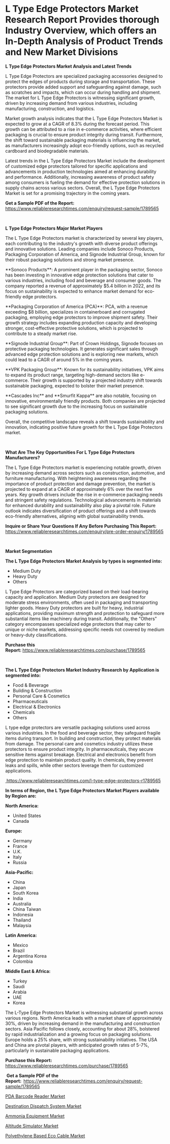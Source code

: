 <p><h1>L Type Edge Protectors Market Research Report Provides thorough Industry Overview, which offers an In-Depth Analysis of Product Trends and New Market Divisions</h1></p><p><strong>L Type Edge Protectors Market Analysis and Latest Trends</strong></p>
<p><p>L Type Edge Protectors are specialized packaging accessories designed to protect the edges of products during storage and transportation. These protectors provide added support and safeguarding against damage, such as scratches and impacts, which can occur during handling and shipment. The market for L Type Edge Protectors is witnessing significant growth, driven by increasing demand from various industries, including manufacturing, construction, and logistics.</p><p>Market growth analysis indicates that the L Type Edge Protectors Market is expected to grow at a CAGR of 8.3% during the forecast period. This growth can be attributed to a rise in e-commerce activities, where efficient packaging is crucial to ensure product integrity during transit. Furthermore, the shift toward sustainable packaging materials is influencing the market, as manufacturers increasingly adopt eco-friendly options, such as recycled cardboard and biodegradable materials.</p><p>Latest trends in the L Type Edge Protectors Market include the development of customized edge protectors tailored for specific applications and advancements in production technologies aimed at enhancing durability and performance. Additionally, increasing awareness of product safety among consumers is fueling the demand for effective protection solutions in supply chains across various sectors. Overall, the L Type Edge Protectors Market is set for a promising trajectory in the coming years.</p></p>
<p><strong>Get a Sample PDF of the Report:&nbsp;</strong> <a href="https://www.reliableresearchtimes.com/enquiry/request-sample/1789565?utm_campaign=3070&utm_medium=2&utm_source=Github&utm_content=ia&utm_term=25032025&utm_id=l-type-edge-protectors">https://www.reliableresearchtimes.com/enquiry/request-sample/1789565</a></p>
<p>&nbsp;</p>
<p><strong>L Type Edge Protectors Major Market Players</strong></p>
<p><p>The L Type Edge Protectors market is characterized by several key players, each contributing to the industry's growth with diverse product offerings and innovative solutions. Leading companies include Sonoco Products, Packaging Corporation of America, and Signode Industrial Group, known for their robust packaging solutions and strong market presence.</p><p>**Sonoco Products**: A prominent player in the packaging sector, Sonoco has been investing in innovative edge protection solutions that cater to various industries, including food and beverage and consumer goods. The company reported a revenue of approximately $5.4 billion in 2022, and its focus on sustainability is expected to enhance market demand for eco-friendly edge protectors.</p><p>**Packaging Corporation of America (PCA)**: PCA, with a revenue exceeding $8 billion, specializes in containerboard and corrugated packaging, employing edge protectors to improve shipment safety. Their growth strategy includes expanding production capacity and developing stronger, cost-effective protective solutions, which is projected to contribute to a steady market rise.</p><p>**Signode Industrial Group**: Part of Crown Holdings, Signode focuses on protective packaging technologies. It generates significant sales through advanced edge protection solutions and is exploring new markets, which could lead to a CAGR of around 5% in the coming years.</p><p>**VPK Packaging Group**: Known for its sustainability initiatives, VPK aims to expand its product range, targeting high-demand sectors like e-commerce. Their growth is supported by a projected industry shift towards sustainable packaging, expected to bolster their market presence.</p><p>**Cascades Inc** and **Smurfit Kappa** are also notable, focusing on innovative, environmentally friendly products. Both companies are projected to see significant growth due to the increasing focus on sustainable packaging solutions.</p><p>Overall, the competitive landscape reveals a shift towards sustainability and innovation, indicating positive future growth for the L Type Edge Protectors market.</p></p>
<p>&nbsp;</p>
<p><strong>What Are The Key Opportunities For L Type Edge Protectors Manufacturers?</strong></p>
<p><p>The L Type Edge Protectors market is experiencing notable growth, driven by increasing demand across sectors such as construction, automotive, and furniture manufacturing. With heightening awareness regarding the importance of product protection and damage prevention, the market is projected to expand at a CAGR of approximately 6% over the next five years. Key growth drivers include the rise in e-commerce packaging needs and stringent safety regulations. Technological advancements in materials for enhanced durability and sustainability also play a pivotal role. Future outlook indicates diversification of product offerings and a shift towards eco-friendly alternatives, aligning with global sustainability trends.</p></p>
<p><strong>Inquire or Share Your Questions If Any Before Purchasing This Report:</strong> <a href="https://www.reliableresearchtimes.com/enquiry/pre-order-enquiry/1789565?utm_campaign=3070&utm_medium=2&utm_source=Github&utm_content=ia&utm_term=25032025&utm_id=l-type-edge-protectors">https://www.reliableresearchtimes.com/enquiry/pre-order-enquiry/1789565</a></p>
<p>&nbsp;</p>
<p><strong>Market Segmentation</strong></p>
<p><strong>The L Type Edge Protectors Market Analysis by types is segmented into:</strong></p>
<p><ul><li>Medium Duty</li><li>Heavy Duty</li><li>Others</li></ul></p>
<p><p>L Type Edge Protectors are categorized based on their load-bearing capacity and application. Medium Duty protectors are designed for moderate stress environments, often used in packaging and transporting lighter goods. Heavy Duty protectors are built for heavy, industrial applications, providing maximum strength and protection to safeguard more substantial items like machinery during transit. Additionally, the "Others" category encompasses specialized edge protectors that may cater to unique or niche markets, addressing specific needs not covered by medium or heavy-duty classifications.</p></p>
<p><strong>Purchase this Report:&nbsp;</strong><a href="https://www.reliableresearchtimes.com/purchase/1789565?utm_campaign=3070&utm_medium=2&utm_source=Github&utm_content=ia&utm_term=25032025&utm_id=l-type-edge-protectors">https://www.reliableresearchtimes.com/purchase/1789565</a></p>
<p>&nbsp;</p>
<p><strong>The L Type Edge Protectors Market Industry Research by Application is segmented into:</strong></p>
<p><ul><li>Food & Beverage</li><li>Building & Construction</li><li>Personal Care & Cosmetics</li><li>Pharmaceuticals</li><li>Electrical & Electronics</li><li>Chemicals</li><li>Others</li></ul></p>
<p><p>L type edge protectors are versatile packaging solutions used across various industries. In the food and beverage sector, they safeguard fragile items during transport. In building and construction, they protect materials from damage. The personal care and cosmetics industry utilizes these protectors to ensure product integrity. In pharmaceuticals, they secure sensitive items against breakage. Electrical and electronics benefit from edge protection to maintain product quality. In chemicals, they prevent leaks and spills, while other sectors leverage them for customized applications.</p></p>
<p><a href="https://www.reliableresearchtimes.com/l-type-edge-protectors-r1789565?utm_campaign=3070&utm_medium=2&utm_source=Github&utm_content=ia&utm_term=25032025&utm_id=l-type-edge-protectors">&nbsp;https://www.reliableresearchtimes.com/l-type-edge-protectors-r1789565</a></p>
<p><strong>In terms of Region, the L Type Edge Protectors Market Players available by Region are:</strong></p>
<p>
    <p> <strong> North America: </strong>
        <ul>
            <li>United States</li>
            <li>Canada</li>
        </ul>
        </p> 
    <p> <strong> Europe: </strong>
        <ul>
            <li>Germany</li>
            <li>France</li>
            <li>U.K.</li>
            <li>Italy</li>
            <li>Russia</li>
        </ul>
        </p> 
    <p> <strong> Asia-Pacific: </strong>
        <ul>
            <li>China</li>
            <li>Japan</li>
            <li>South Korea</li>
            <li>India</li>
            <li>Australia</li>
            <li>China Taiwan</li>
            <li>Indonesia</li>
            <li>Thailand</li>
            <li>Malaysia</li>
        </ul>
        </p> 
    <p> <strong> Latin America: </strong>
        <ul>
            <li>Mexico</li>
            <li>Brazil</li>
            <li>Argentina Korea</li>
            <li>Colombia</li>
        </ul>
        </p> 
    <p> <strong> Middle East & Africa: </strong>
        <ul>
            <li>Turkey</li>
            <li>Saudi</li>
            <li>Arabia</li>
            <li>UAE</li>
            <li>Korea</li>
        </ul>
    </p>
    </p>
<p><p>The L-Type Edge Protectors Market is witnessing substantial growth across various regions. North America leads with a market share of approximately 30%, driven by increasing demand in the manufacturing and construction sectors. Asia Pacific follows closely, accounting for about 28%, bolstered by rapid industrialization and a growing focus on packaging solutions. Europe holds a 25% share, with strong sustainability initiatives. The USA and China are pivotal players, with anticipated growth rates of 5-7%, particularly in sustainable packaging applications.</p></p>
<p><strong>Purchase this Report: </strong><a href="https://www.reliableresearchtimes.com/purchase/1789565?utm_campaign=3070&utm_medium=2&utm_source=Github&utm_content=ia&utm_term=25032025&utm_id=l-type-edge-protectors">https://www.reliableresearchtimes.com/purchase/1789565</a></p>
<p>&nbsp;<strong>Get a Sample PDF of the Report:&nbsp;&nbsp;</strong><a href="https://www.reliableresearchtimes.com/enquiry/request-sample/1789565?utm_campaign=3070&utm_medium=2&utm_source=Github&utm_content=ia&utm_term=25032025&utm_id=l-type-edge-protectors">https://www.reliableresearchtimes.com/enquiry/request-sample/1789565</a></p>
<p><strong></strong></p>
<p><p><a href="https://www.linkedin.com/pulse/pda-barcode-reader-market-key-players-growth-trends-cagr-ga2hf?utm_campaign=3070&utm_medium=2&utm_source=Github&utm_content=ia&utm_term=25032025&utm_id=l-type-edge-protectors">PDA Barcode Reader Market</a></p><p><a href="https://www.linkedin.com/pulse/destination-dispatch-system-demand-sales-growth-forecasts-2025-x68kf?utm_campaign=3070&utm_medium=2&utm_source=Github&utm_content=ia&utm_term=25032025&utm_id=l-type-edge-protectors">Destination Dispatch System Market</a></p><p><a href="https://www.linkedin.com/pulse/determining-ammonia-equipmentmarket-size-trends-projected-cagr-b0vuf?utm_campaign=3070&utm_medium=2&utm_source=Github&utm_content=ia&utm_term=25032025&utm_id=l-type-edge-protectors">Ammonia Equipment Market</a></p><p><a href="https://www.linkedin.com/pulse/altitude-simulator-market-analysis-report-2025-2032-projected-6ekzf?utm_campaign=3070&utm_medium=2&utm_source=Github&utm_content=ia&utm_term=25032025&utm_id=l-type-edge-protectors">Altitude Simulator Market</a></p><p><a href="https://github.com/ivvrgibi/Market-Research-Report-List-1/blob/main/polyethylene-based-eco-cable-market.md?utm_campaign=3070&utm_medium=2&utm_source=Github&utm_content=ia&utm_term=25032025&utm_id=l-type-edge-protectors">Polyethylene Based Eco Cable Market</a></p></p>